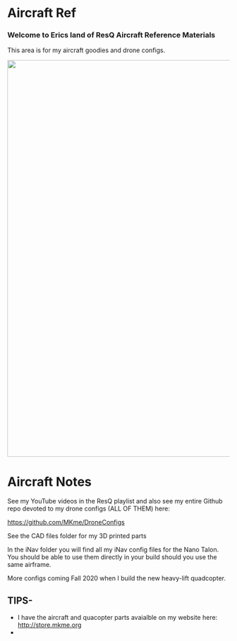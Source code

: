 # Aircraft Ref

### Welcome to Erics land of ResQ Aircraft Reference Materials
This area is for my aircraft goodies and drone configs.  

 <img src="https://github.com/MKme/ResQ/blob/master/Photos/Nanotalons.jpg" width="900"/>


# Aircraft Notes 

See my YouTube videos in the ResQ playlist and also see my entire Github repo devoted to my drone configs (ALL OF THEM) here:

https://github.com/MKme/DroneConfigs

See the CAD files folder for my 3D printed parts

In the iNav folder you will find all my iNav config files for the Nano Talon. You should be able to use them directly in your build should you use the same airframe.  

More configs coming Fall 2020 when I build the new heavy-lift quadcopter. 

## TIPS- 

-  I have the aircraft and quacopter parts avaialble on my website here: http://store.mkme.org
-  





